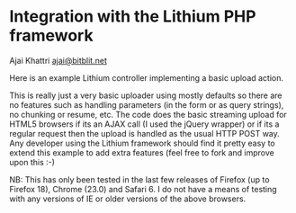 # Integration with the Lithium PHP framework #

Ajai Khattri <ajai@bitblit.net>

Here is an example Lithium controller implementing a basic upload action. 

This is really just a very basic uploader using mostly defaults so there are no features such as handling parameters (in the form or as query strings), no chunking or resume, etc. The code does the basic streaming upload for HTML5 browsers if its an AJAX call (I used the jQuery wrapper) or if its a regular request then the upload is handled as the usual HTTP POST way. Any developer using the Lithium framework should find it pretty easy to extend this example to add extra features (feel free to fork and improve upon this :-)

NB: This has only been tested in the last few releases of Firefox (up to Firefox 18), Chrome (23.0) and Safari 6. I do not have a means of testing with any versions of IE or older versions of the above browsers.


